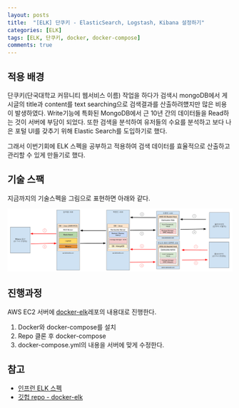 ```yaml
---
layout: posts
title:  "[ELK] 단쿠키 - ElasticSearch, Logstash, Kibana 설정하기"
categories: [ELK]
tags: [ELK, 단쿠키, docker, docker-compose]
comments: true
---
```


## 적용 배경

 단쿠키(단국대학교 커뮤니티 웹서비스 이름) 작업을 하다가 검색시 mongoDB에서 게시글의 title과 content를 text searching으로 검색결과를 산출하려헀지만 많은 비용이 발생하였다. 
 Write기능에 특화된 MongoDB에서 근 10년 간의 데이터들을 Read하는 것이 서버에 부담이 되었다. 또한 검색을 분석하여 유저들의 수요를 분석하고 보다 나은 포털 UI를 갖추기 위해 Elastic Search를 도입하기로 했다.

그래서 이번기회에 ELK 스펙을 공부하고 적용하여 검색 데이터를 효율적으로 산출하고 관리할 수 있게 만들기로 했다.  

## 기술 스팩

지금까지의 기술스펙을 그림으로 표현하면 아래와 같다.

![단쿠키 시스템 구성도](/assets/images/dankookie-system-architecture.png)

## 진행과정
AWS EC2 서버에 [docker-elk](https://github.com/deviantony/docker-elk)레포의 내용대로 진행한다.
1. Docker와 docker-compose를 설치
2. Repo 클론 후 docker-compose
3. docker-compose.yml의 내용을 서버에 맞게 수정한다.

## 참고 

- [인프런 ELK 스펙](https://www.inflearn.com/course/elk-%EC%8A%A4%ED%83%9D-%EB%8D%B0%EC%9D%B4%ED%84%B0-%EB%B6%84%EC%84%9D#)
- [깃헙 repo - docker-elk](https://github.com/deviantony/docker-elk)
